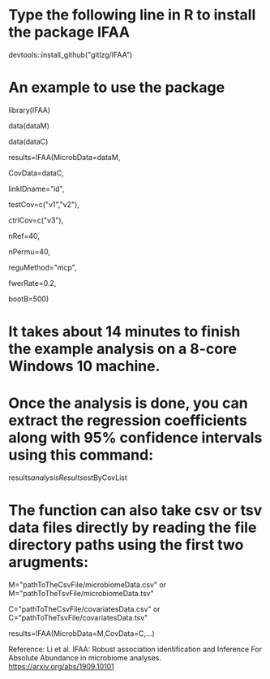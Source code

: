 # Type the following line in R to install the package IFAA
 devtools::install_github("gitlzg/IFAA")

# An example to use the package
library(IFAA)
 
data(dataM)
 
data(dataC)
 
results=IFAA(MicrobData=dataM,
 
CovData=dataC,

linkIDname="id",

testCov=c("v1","v2"),

ctrlCov=c("v3"),

nRef=40,

nPermu=40,

reguMethod="mcp",

fwerRate=0.2,

bootB=500)
      
# It takes about 14 minutes to finish the example analysis on a 8-core Windows 10 machine.
  
# Once the analysis is done, you can extract the regression coefficients along with 95% confidence intervals using this command:
results$analysisResults$estByCovList
  
# The function can also take csv or tsv data files directly by reading the file directory paths using the first two arugments:
M="pathToTheCsvFile/microbiomeData.csv" or M="pathToTheTsvFile/microbiomeData.tsv"

C="pathToTheCsvFile/covariatesData.csv" or C="pathToTheTsvFile/covariatesData.tsv"

results=IFAA(MicrobData=M,CovData=C,...)

Reference: Li et al. IFAA: Robust association identification and Inference For Absolute Abundance in microbiome analyses. https://arxiv.org/abs/1909.10101
